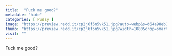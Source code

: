```yaml
---
title:  "Fuck me good?"
metadate: "hide"
categories: [ Pussy ]
image: "https://preview.redd.it/cp2j6f5n5vk51.jpg?auto=webp&s=d64a98eb15d17031ed17e139543f8e6a7be3cff8"
thumb: "https://preview.redd.it/cp2j6f5n5vk51.jpg?width=1080&crop=smart&auto=webp&s=4cc509d743048e1b7aa491ea0ce3dc91ca5982ea"
visit: ""
---
```

Fuck me good?
